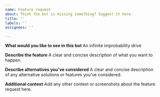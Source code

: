 ```yaml
---
name: Feature request
about: Think the bot is missing something? Suggest it here.
title: ''
labels: ''
assignees: ''

---
```


**What would you like to see in this bot**
An infinite improbability drive 

**Describe the feature**
A clear and concise description of what you want to happen.

**Describe alternatives you've considered**
A clear and concise description of any alternative solutions or features you've considered.

**Additional context**
Add any other context or screenshots about the feature request here.
